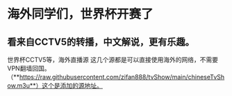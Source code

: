 # 海外同学们，世界杯开赛了
## 看来自CCTV5的转播，中文解说，更有乐趣。
世界杯CCTV5等，海外直播源
这几个源都是可以直接使用海外的网络，不需要VPN翻墙回国。
（**https://raw.githubusercontent.com/zifan888/tvShow/main/chineseTvShow.m3u**）这个是添加的源地址。
